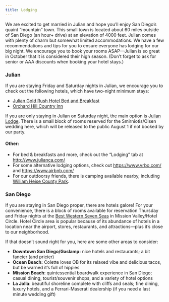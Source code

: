 ```yaml
---
title: Lodging
---
```


We are excited to get married in Julian and hope you’ll enjoy San Diego’s quaint “mountain” town. This small town is located about 60 miles outside of San Diego (an hour+ drive) at an elevation of 4000 feet. Julian comes with plenty of charm but somewhat limited accommodations. We have a few recommendations and tips for you to ensure everyone has lodging for our big night. We encourage you to book your rooms ASAP—Julian is so great in October that it is considered their high season. (Don’t forget to ask for senior or AAA discounts when booking your hotel stays.)

### Julian

If you are staying Friday and Saturday nights in Julian, we encourage you to check out the following hotels, which have two-night minimum stays:

- [Julian Gold Rush Hotel Bed and Breakfast](http://www.julianhotel.com/)
- [Orchard Hill Country Inn](http://www.orchardhill.com/)

If you are only staying in Julian on Saturday night, the main option is [Julian Lodge](http://www.julianlodge.com/). There is a small block of rooms reserved for the Smirniotis/Olsen wedding here, which will be released to the public August 1 if not booked by our party.

#### Other:

- For bed & breakfasts and more, check out the “Lodging” tab at <http://www.julianca.com/>
- For some alternative lodging options, check out <https://www.vrbo.com/> and <https://www.airbnb.com/>
- For our outdoorsy friends, there is camping available nearby, including [William Heise County Park](http://www.sandiegocounty.gov/parks/Camping/heise.html).

### San Diego

If you are staying in San Diego proper, there are hotels galore! For your convenience, there is a block of rooms available for reservation Thursday and Friday nights at the [Best Western Seven Seas](https://bw7seas.com/) in Mission Valley/Hotel Circle. Hotel Circle area is popular because of its abundance of hotels in a location near the airport, stores, restaurants, and attractions—plus it’s close to our neighborhood.

If that doesn’t sound right for you, here are some other areas to consider:

- **Downtown San Diego/Gaslamp:** nice hotels and restaurants; a bit fancier (and pricier)
- **Ocean Beach:** Colette loves OB for its relaxed vibe and delicious tacos, but be warned it’s full of hippies
- **Mission Beach**: quintessential boardwalk experience in San Diego; casual dining, tourist/souvenir shops, and a variety of hotel options
- **La Jolla**: beautiful shoreline complete with cliffs and seals; fine dining, luxury hotels, and a Ferrari-Maserati dealership (if you need a last minute wedding gift)
